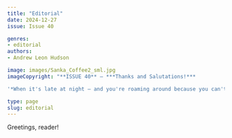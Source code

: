 ```yaml
---
title: "Editorial"
date: 2024-12-27
issue: Issue 40

genres:
- editorial
authors:
- Andrew Leon Hudson

image: images/Sanka_Coffee2_sml.jpg
imageCopyright: "**ISSUE 40** – ***Thanks and Salutations!***

'*When it's late at night – and you're roaming around because you can't get to sleep – the slightest sound may take on a scary quality. You imagine things. Things you'd never think of – if you weren't so tired and edgy. But why – WHY – you ask yourself, are you so jumpy and wide awake? Could it be the coffee you had?'* Yes, once more our all-crime cover image is from a 1948 ad for decaffeinated Sanka Coffee painted by [Fritz Siebel](https://en.wikipedia.org/wiki/Fritz_Siebel). Unfortunately, that makes us almost 80 years too late to enjoy [the Hilarious NEW Sanka Coffee Show – starring funster Danny Thomas](https://commons.wikimedia.org/wiki/File:Sanka_Coffee_-_Was_that_someone_at_the_window,_1948.jpg) –  according to the copy…"

type: page
slug: editorial
---
```


Greetings, reader!


